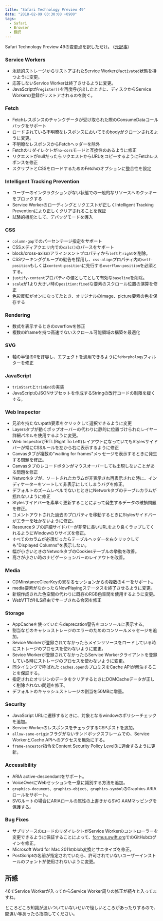 ```yaml
---
title: "Safari Technology Preview 49"
date: "2018-02-09 03:30:00 +0900"
tags:
  - Safari
  - Browser
  - 翻訳
---
```


Safari Technology Preview 49の変更点を訳しただけ。
([元記事](https://webkit.org/blog/8088/release-notes-for-safari-technology-preview-49/))


### Service Workers
- 永続的ストレージからリストアされたService Workerが`activated`状態を持つように変更。
- 応答しないService Workerは終了させるように変更。
- JavaScriptが`register()`を再度呼び出したときに、ディスクからService Workerの登録がリストアされるのを防ぐ。

### Fetch
- Fetchレスポンスのチャンクデータが受け取られた際のConsumeDataコールバックをサポート
- ロードされている不明瞭なレスポンスにおいてそのbodyがクローンされるように変更。
- 不明瞭なレスポンスからFetchヘッダーを除外
- Fetchのリダイレクトが`no-cors`モードと互換性のあるように修正
- リクエストがnullだったらリクエストからURLをコピーするようにFetchレスポンスを修正
- スクリプトとCSSをロードするためのFetchのオプションに整合性を設定

### Intelligent Tracking Prevention
- ユーザーのインタラクションがない状態での一般的なリソースへのクッキーをブロックする
- Service Workerのローディングとリクエストが正しくIntelligent Tracking Preventionにより正しくクリアされることを保証
- 試験的機能として、デバッグモードを導入

### CSS
- `column-gap`でのパーセンテージ指定をサポート
- CSSメディアクエリ内での`calc()`のパースをサポート
- block/cross-axisのアラインメントプロパティから`left`と`right`を削除。
- CSSワーキンググループの勧告を採用し、`css-align`プロパティ内の`self-position`もしくは`content-position`に先行する`overflow-position`を必須とする。
- `justify-content`プロパティの値としてとして有効な`baseline`を削除。
- `scale`が1より大きい時の`position:fixed`な要素のスクロール位置の演算を修正
- 色彩反転がオンになってたとき、オリジナルのimage、picture要素の色を保存する

### Rendering
- 数式を表示するときのoverflowを修正
- 複数のiframeを持つ高速でないスクロール可能領域の構築を最適化

### SVG
- 軸の半径の0を許容し、エフェクトを適用できるように`feMorphology`フィルターを修正

### JavaScript
- `trimStart`と`trimEnd`の実装
- JavaScriptのJSONサブセットを作成するStringの改行コードの制限を緩くする。

### Web Inspector
-  兄弟を持たないpath要素をクリックして選択できるように変更
- Layersタブが動くポップオーバーの代わりに静的に位置づけられたレイヤー詳細パネルを使用するように変更。
- Web InspectorがRTL(Right To Left)レイアウトになっていてもStylesサイドバーが常にCSSルールを左から右に表示するように修正
- Canvasタブが複数の"waiting for frames"メッセージを表示するときに発生する問題を修正。
- Canvasタブのレコードボタンがマウスオーバーしても出現しないことがある問題を修正
- Networkタブが、ソートされたカラムが非表示され再表示された時に、インディケーターをソートして非表示にしてしまうバグを修正。
- デフォルトのズームレベルでないとときにNetworkタブのテーブルカラムが揺れないように修正
- Stylesサイドバーを素早く更新することによって発生するデータの破損問題を修正。
- コメントアウトされた過去のプロパティを移動するときにStylesサイドバーがエラーを吐かないように修正。
- Resourceタブの詳細サイドバーが非常に長いURLをより良くラップしてくれるようにWindowのりサイズを修正。
- すべてのカラムが必須だったらテーブルヘッダーを右クリックしても"Displayed Columns"を表示しない。
- 幅が小さいときのNetworkタブのCookiesテーブルの挙動を改善。
- 高さが小さい時のナビゲーションバーのレイアウトを改善。

### Media
- CDMinstanceClearKeyの異なるセッションからの複数のキーをサポート。
- media要素がなかったらNowPlayingステータスを終了させるように変更。
- 新規作成された色空間の代わりに既存のRGB色空間を使用するように変更。
- WebVTTがHLS経由でサーブされる合図を修正

### Storage
- AppCacheを使っていたらdeprecation警告をコンソールに表示する。
- 割当などのキャシュストレージのエラーのためのコンソールメッセージを追加。
- Sevice Workerが登録されてなかったらメインリソースをロードしている時にストレージのプロセスを使わないように変更。
- Sevice Workerが登録されてなかったらService Workerクライアントを登録している時にストレージのプロセスを使わないように変更。
- 同タイミングで呼ばれた `caches.open`のプロミスをCache APIが解決することを保証する。
- 指定されたオリジンのデータをクリアするときにDOMCacheデータが正しく削除されない問題を修正。
- デフォルトのキャッシュストレージの割当を50MBに増量。

### Security
- JavaScript URLに遷移するときに、対象となるwindowのポリシーチェックを追加。
- Service WorkerのレスポンスをチェックするCSPポストを追加。
- `allow-same-origin`フラグがないサンドボックスフレームでの、Service WorkerとCache APIへのアクセスを無効にする。
- `frame-ancestor`指令をContent Security Policy Level3に適合するように更新。

### Accessibility
- ARIA active-descendantをサポート。
- VoiceOverにWebセッションを一意に識別する方法を追加。
- `graphics-document`、`graphics-object`、`graphics-symbol`のGraphics ARIAロールをサポート。
- SVGルートの場合にARIAロールの属性の上書きからSVG AAMマッピングを保護する。

### Bug Fixes
- サブリソースのロードのリダイレクトがService Workerのコントローラーを変更できるように保証することによって、[formus.swift.org](https://formus.swift.org)でのGitHubログインを修正。
- Microsoft Word for Mac 2011のblob変換とサニタイズを修正。
- PostScriptの名前が指定されていたら、許可されていないユーザーインストールのフォントが使用されないように変更。


## 所感 
46でService Workerが入ってからService Worker周りの修正が続々と入ってますね。

ところどころ知識が追いついていないせいで怪しいところがあったりするので、間違い等あったら指摘してください。


